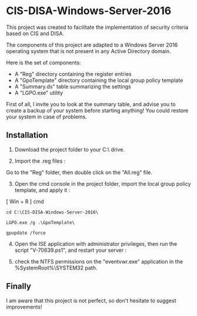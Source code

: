 # CIS-DISA-Windows-Server-2016

This project was created to facilitate the implementation of security criteria based on CIS and DISA.

The components of this project are adapted to a Windows Server 2016 operating system that is not present in any Active Directory domain.

Here is the set of components:
- A "Reg" directory containing the register entries
- A "GpoTemplate" directory containing the local group policy template
- A "Summary.ds" table summarizing the settings
- A "LGPO.exe" utility

First of all, I invite you to look at the summary table, and advise you to create a backup of your system before starting anything! You could restore your system in case of problems.


## Installation

1) Download the project folder to your C:\ drive.

2) Import the .reg files :

Go to the "Reg" folder, then double click on the "All.reg" file.

3) Open the cmd console in the project folder, import the local group policy template, and apply it :

[ Win + R ] cmd

```
cd C:\CIS-DISA-Windows-Server-2016\
```
```
LGPO.exe /g .\GpoTemplate\
```
```
gpupdate /force
```
4) Open the ISE application with administrator privileges, then run the script "V-70639.ps1", and restart your server :

5) check the NTFS permissions on the "eventvwr.exe" application in the %SystemRoot%\SYSTEM32 path.



## Finally

I am aware that this project is not perfect, so don't hesitate to suggest improvements!
